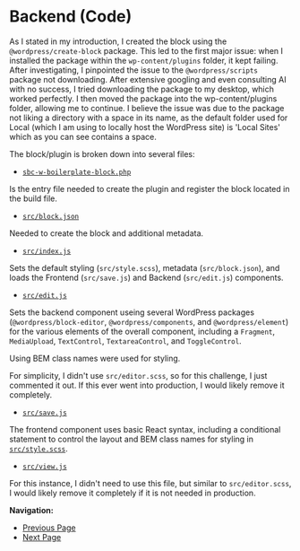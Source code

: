 # Backend (Code)

As I stated in my introduction, I created the block using the `@wordpress/create-block` package. This led to the first major issue: when I installed the package within the `wp-content/plugins` folder, it kept failing. After investigating, I pinpointed the issue to the `@wordpress/scripts` package not downloading. After extensive googling and even consulting AI with no success, I tried downloading the package to my desktop, which worked perfectly. I then moved the package into the wp-content/plugins folder, allowing me to continue. I believe the issue was due to the package not liking a directory with a space in its name, as the default folder used for Local (which I am using to locally host the WordPress site) is 'Local Sites' which as you can see contains a space.

The block/plugin is broken down into several files:

- [`sbc-w-boilerplate-block.php`](../sbc-w-boilerplate-block.php)

Is the entry file needed to create the plugin and register the block located in the build file.

- [`src/block.json`](../src/block.json)

Needed to create the block and additional metadata.

- [`src/index.js`](../src/index.js)

Sets the default styling (`src/style.scss`), metadata (`src/block.json`), and loads the Frontend (`src/save.js`) and Backend (`src/edit.js`) components.

- [`src/edit.js`](../src/edit.js)

Sets the backend component useing several WordPress packages (`@wordpress/block-editor`, `@wordpress/components`, and `@wordpress/element`) for the various elements of the overall component, including a `Fragment`, `MediaUpload`, `TextControl`, `TextareaControl`, and `ToggleControl`. 

Using BEM class names were used for styling.

For simplicity, I didn't use `src/editor.scss`, so for this challenge, I just commented it out. If this ever went into production, I would likely remove it completely.

- [`src/save.js`](../src/save.js)

The frontend component uses basic React syntax, including a conditional statement to control the layout and BEM class names for styling in [`src/style.scss`](../src/style.scss).

- [`src/view.js`](../src/view.js)

For this instance, I didn't need to use this file, but similar to `src/editor.scss`, I would likely remove it completely if it is not needed in production.

**Navigation:**
- [Previous Page](backend-wp.md)
- [Next Page](conclusion.md)